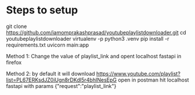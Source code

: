 # Steps to setup

git clone https://github.com/iamomprakashprasad/youtubeplaylistdownloader.git
cd youtubeplaylistdownloader
virtualenv -p python3 .venv
pip install -r requirements.txt
uvicorn main:app


Method 1: 
Change the value of playlist_link and opent localhost fastapi in firefox

Method 2:
by default it will download https://www.youtube.com/playlist?list=PL67ERKsdJZ0iUgn8rDKdI5r4bhINesEpG 
open in postman hit localhost fastapi with params {"request":"playlist_link"}